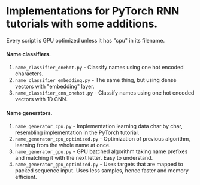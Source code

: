 # Implementations for PyTorch RNN tutorials with some additions.


Every script is GPU optimized unless it has "cpu" in its filename.


#### Name classifiers.
1. `name_classifier_onehot.py` - Classify names using one hot encoded characters.
2. `name_classifier_embedding.py` - The same thing, but using dense vectors with "embedding" layer.
3. `name_classifier_cnn_onehot.py` - Classify names using one hot encoded vectors with 1D CNN.

#### Name generators.
1. `name_generator_cpu.py` - Implementation learning data char by char, resembling implementation in the PyTorch tutorial.
2. `name_generator_cpu_optimized.py` - Optimization of previous algorithm, learning from the whole name at once.
3. `name_generator_gpu.py` - GPU batched algorithm taking name prefixes and matching it with the next letter. Easy to understand.
4. `name_generator_gpu_optimized.py` - Uses targets that are mapped to packed sequence input. Uses less samples, hence faster and memory efficient.
